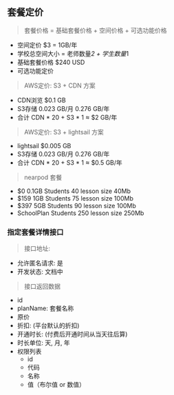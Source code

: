 ## 套餐定价
> 套餐价格 = 基础套餐价格 + 空间价格 + 可选功能价格
- 空间定价 $3 = 1GB/年
- 学校总空间大小 = 老师数量*2 + 学生数量*1
- 基础套餐价格  $240 USD
- 可选功能定价  

> AWS定价: S3 + CDN 方案
- CDN浏览 $0.1 GB
- S3存储 0.023 GB/月  0.276 GB/年
- 合计 CDN * 20 + S3 * 1 ≈ $2 GB/年

> AWS定价: S3 + lightsail 方案
- lightsail $0.005 GB
- S3存储 0.023 GB/月  0.276 GB/年
- 合计 CDN * 20 + S3 * 1 ≈ $0.5 GB/年

> nearpod 套餐
- $0  0.1GB   Students 40   lesson size  40Mb
- $159  1GB   Students 75   lesson size 100Mb
- $397  5GB   Students 90   lesson size 100Mb
- SchoolPlan  Students 250  lesson size 250Mb



### 指定套餐详情接口
> 接口地址:
- 允许匿名请求: 是
- 开发状态: 文档中

> 接口返回数据
- id
- planName: 套餐名称
- 原价
- 折扣: (平台默认的折扣)
- 开通时长: (付费后开通时间从当天往后算)
- 时长单位: 天, 月, 年
- 权限列表
  - id
  - 代码
  - 名称
  - 值（布尔值 or 数值）

